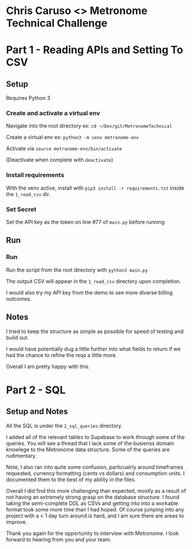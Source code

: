 # Chris Caruso <> Metronome Technical Challenge

# Part 1 - Reading APIs and Setting To CSV

## Setup

Requires Python 3

### Create and activate a virtual env

Navigate into the root directory ex: `cd ~/Dev/git/MetronomeTechnical`

Create a virtual env ex: `python3 -m venv metronome-env`

Activate via `source metronome-env/bin/activate`

(Deactivate when complete with `deactivate`)

### Install requirements

With the venv active, install with `pip3 install -r requirements.txt` inside the `1_read_csv` dir.

### Set Secret

Set the API key as the token on line #77 of `main.py` before running

## Run

### Run

Run the script from the root directory with `python3 main.py`

The output CSV will appear in the `1_read_csv` directory upon completion.

I would also try my API key from the demo to see more diverse billing outcomes.

## Notes

I tried to keep the structure as simple as possible for speed of testing and build out.

I would have potentially dug a little further into what fields to return if we had the chance to refine the reqs a little more.

Overall I am pretty happy with this.

# Part 2 - SQL

## Setup and Notes

All the SQL is under the `2_sql_queries` directory.

I added all of the relevant tables to Supabase to work through some of the queries. You will see a thread that I lack some of the busienss domain knowlege to the Metronome data structure. Some of the queries are rudimentary.

Note, I also ran into quite some confusion, particualrly around timeframes requested, currency formatting (cents vs dollars) and consumption units. I documented them to the best of my ability in the files.

Overall I did find this more challenging than expected, mostly as a result of not having an extremely strong grasp on the database structure. I found taking the semi-complete DDL as CSVs and getting into into a workable format took some more time than I had hoped. Of course jumping into any project with a < 1 day turn around is hard, and I am sure there are areas to improve. 

Thank you again for the opportunity to interview with Metronome. I look forward to hearing from you and your team. 
